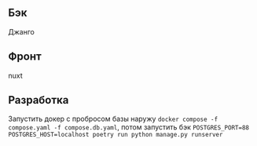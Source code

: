 ## Бэк
Джанго

## Фронт
nuxt

## Разработка

Запустить докер с пробросом базы наружу `docker compose -f compose.yaml -f compose.db.yaml`, потом запустить бэк `POSTGRES_PORT=88 POSTGRES_HOST=localhost poetry run python manage.py runserver`